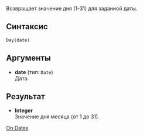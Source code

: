 Возвращает значение дня (1-31) для заданной даты.

## Синтаксис
`Day(date)` 

## Аргументы
- **date** (тип: `Date`)  
    Дата.

## Результат
- **Integer**  
    Значение дня месяца (от 1 до 31).

[On Datex](http://docs.datex.ru/article.htm?id=5620250451197911757)